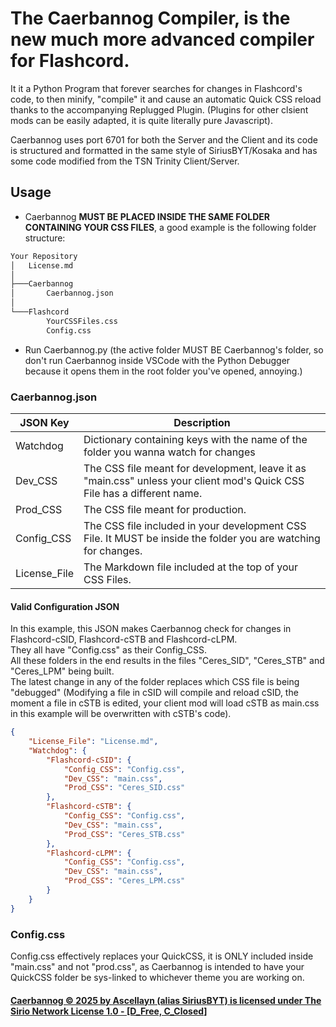 # The Caerbannog Compiler, is the new much more advanced compiler for Flashcord.

It it a Python Program that forever searches for changes in Flashcord's code, to then minify, "compile" it and cause an automatic Quick CSS reload thanks to the accompanying Replugged Plugin. (Plugins for other clsient mods can be easily adapted, it is quite literally pure Javascript).


Caerbannog uses port 6701 for both the Server and the Client and its code is structured and formatted in the same style of SiriusBYT/Kosaka and has some code modified from the TSN Trinity Client/Server.

## Usage
- Caerbannog **MUST BE PLACED INSIDE THE SAME FOLDER CONTAINING YOUR CSS FILES**, a good example is the following folder structure:
```txt
Your Repository
│   License.md
│
├───Caerbannog
│       Caerbannog.json
│
└───Flashcord
        YourCSSFiles.css
        Config.css
```
- Run Caerbannog.py (the active folder MUST BE Caerbannog's folder, so don't run Caerbannog inside VSCode with the Python Debugger because it opens them in the root folder you've opened, annoying.)

### Caerbannog.json

| JSON Key | Description |
|----------|-------------|
| Watchdog | Dictionary containing keys with the name of the folder you wanna watch for changes |
| Dev_CSS | The CSS file meant for development, leave it as "main.css" unless your client mod's Quick CSS File has a different name. |
| Prod_CSS | The CSS file meant for production. |
| Config_CSS | The CSS file included in your development CSS File. It MUST be inside the folder you are watching for changes. |
| License_File | The Markdown file included at the top of your CSS Files. |

#### Valid Configuration JSON
In this example, this JSON makes Caerbannog check for changes in Flashcord-cSID, Flashcord-cSTB and Flashcord-cLPM.  
They all have "Config.css" as their Config_CSS.  
All these folders in the end results in the files "Ceres_SID", "Ceres_STB" and "Ceres_LPM" being built.  
The latest change in any of the folder replaces which CSS file is being "debugged" (Modifying a file in cSID will compile and reload cSID, the moment a file in cSTB is edited, your client mod will load cSTB as main.css in this example will be overwritten with cSTB's code).
```JSON
{
    "License_File": "License.md",
    "Watchdog": {
        "Flashcord-cSID": {
            "Config_CSS": "Config.css",
            "Dev_CSS": "main.css",
            "Prod_CSS": "Ceres_SID.css"
        },
        "Flashcord-cSTB": {
            "Config_CSS": "Config.css",
            "Dev_CSS": "main.css",
            "Prod_CSS": "Ceres_STB.css"
        },
        "Flashcord-cLPM": {
            "Config_CSS": "Config.css",
            "Dev_CSS": "main.css",
            "Prod_CSS": "Ceres_LPM.css"
        }
    }
}
```

### Config.css
Config.css effectively replaces your QuickCSS, it is ONLY included inside "main.css" and not "prod.css", as Caerbannog is intended to have your QuickCSS folder be sys-linked to whichever theme you are working on.


#### [Caerbannog © 2025 by Ascellayn (alias SiriusBYT) is licensed under The Sirio Network License 1.0 - [D_Free, C_Closed]](https://dev.sirio-network.com/license/1.0)
